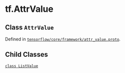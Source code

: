 <div itemscope itemtype="http://developers.google.com/ReferenceObject">
<meta itemprop="name" content="tf.AttrValue" />
<meta itemprop="property" content="ListValue"/>
</div>

# tf.AttrValue

## Class `AttrValue`





Defined in [`tensorflow/core/framework/attr_value.proto`](https://www.tensorflow.org/code/tensorflow/core/framework/attr_value.proto).



## Child Classes
[`class ListValue`](../tf/AttrValue/ListValue.md)

